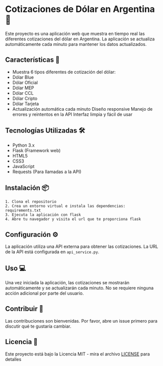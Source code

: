 # Cotizaciones de Dólar en Argentina 💱
Este proyecto es una aplicación web que muestra en tiempo real las diferentes cotizaciones del dólar en Argentina. La aplicación se actualiza automáticamente cada minuto para mantener los datos actualizados.
## Características 🌟
- Muestra 6 tipos diferentes de cotización del dólar:
 - Dólar Blue
 - Dólar Oficial
 - Dólar MEP
 - Dólar CCL
 - Dólar Cripto
 - Dólar Tarjeta
- Actualización automática cada minuto
 Diseño responsive
 Manejo de errores y reintentos en la API
 Interfaz limpia y fácil de usar
## Tecnologías Utilizadas 🛠️
- Python 3.x
- Flask (Framework web)
- HTML5
- CSS3
- JavaScript
- Requests (Para llamadas a la API)
## Instalación 📦
    1. Clona el repositorio
    2. Crea un entorno virtual e instala las dependencias: requirements.txt
    3. Ejecuta la aplicación con flask
    4. Abre tu navegador y visita el url que te proporciona flask

## Configuración ⚙️

La aplicación utiliza una API externa para obtener las cotizaciones. La URL de la API está configurada en `api_service.py`.

## Uso 💻

Una vez iniciada la aplicación, las cotizaciones se mostrarán automáticamente y se actualizarán cada minuto. No se requiere ninguna acción adicional por parte del usuario.

## Contribuir 🤝

Las contribuciones son bienvenidas. Por favor, abre un issue primero para discutir qué te gustaría cambiar.

## Licencia 📄

Este proyecto está bajo la Licencia MIT - mira el archivo [LICENSE](LICENSE) para detalles
